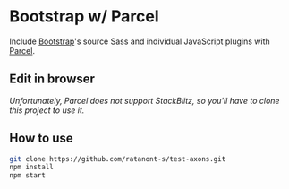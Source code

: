 # Bootstrap w/ Parcel

Include [Bootstrap](https://getbootstrap.com)'s source Sass and individual JavaScript plugins with [Parcel](https://parceljs.org).

## Edit in browser

_Unfortunately, Parcel does not support StackBlitz, so you'll have to clone this project to use it._

## How to use

```sh
git clone https://github.com/ratanont-s/test-axons.git
npm install
npm start
```
